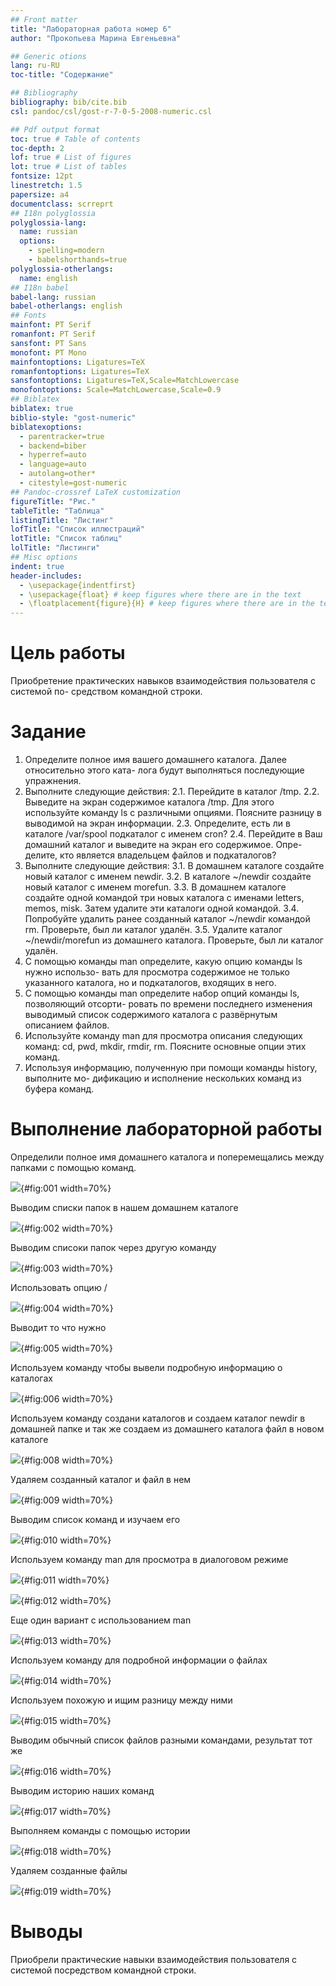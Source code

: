 ```yaml
---
## Front matter
title: "Лабораторная работа номер 6"
author: "Прокопьева Марина Евгеньевна"

## Generic otions
lang: ru-RU
toc-title: "Содержание"

## Bibliography
bibliography: bib/cite.bib
csl: pandoc/csl/gost-r-7-0-5-2008-numeric.csl

## Pdf output format
toc: true # Table of contents
toc-depth: 2
lof: true # List of figures
lot: true # List of tables
fontsize: 12pt
linestretch: 1.5
papersize: a4
documentclass: scrreprt
## I18n polyglossia
polyglossia-lang:
  name: russian
  options:
	- spelling=modern
	- babelshorthands=true
polyglossia-otherlangs:
  name: english
## I18n babel
babel-lang: russian
babel-otherlangs: english
## Fonts
mainfont: PT Serif
romanfont: PT Serif
sansfont: PT Sans
monofont: PT Mono
mainfontoptions: Ligatures=TeX
romanfontoptions: Ligatures=TeX
sansfontoptions: Ligatures=TeX,Scale=MatchLowercase
monofontoptions: Scale=MatchLowercase,Scale=0.9
## Biblatex
biblatex: true
biblio-style: "gost-numeric"
biblatexoptions:
  - parentracker=true
  - backend=biber
  - hyperref=auto
  - language=auto
  - autolang=other*
  - citestyle=gost-numeric
## Pandoc-crossref LaTeX customization
figureTitle: "Рис."
tableTitle: "Таблица"
listingTitle: "Листинг"
lofTitle: "Список иллюстраций"
lotTitle: "Список таблиц"
lolTitle: "Листинги"
## Misc options
indent: true
header-includes:
  - \usepackage{indentfirst}
  - \usepackage{float} # keep figures where there are in the text
  - \floatplacement{figure}{H} # keep figures where there are in the text
---
```


# Цель работы

Приобретение практических навыков взаимодействия пользователя с системой по-
средством командной строки.

# Задание

1. Определите полное имя вашего домашнего каталога. Далее относительно этого ката-
лога будут выполняться последующие упражнения.
2. Выполните следующие действия:
2.1. Перейдите в каталог /tmp.
2.2. Выведите на экран содержимое каталога /tmp. Для этого используйте команду ls
с различными опциями. Поясните разницу в выводимой на экран информации.
2.3. Определите, есть ли в каталоге /var/spool подкаталог с именем cron?
2.4. Перейдите в Ваш домашний каталог и выведите на экран его содержимое. Опре-
делите, кто является владельцем файлов и подкаталогов?
3. Выполните следующие действия:
3.1. В домашнем каталоге создайте новый каталог с именем newdir.
3.2. В каталоге ~/newdir создайте новый каталог с именем morefun.
3.3. В домашнем каталоге создайте одной командой три новых каталога с именами
letters, memos, misk. Затем удалите эти каталоги одной командой.
3.4. Попробуйте удалить ранее созданный каталог ~/newdir командой rm. Проверьте,
был ли каталог удалён.
3.5. Удалите каталог ~/newdir/morefun из домашнего каталога. Проверьте, был ли
каталог удалён.
4. С помощью команды man определите, какую опцию команды ls нужно использо-
вать для просмотра содержимое не только указанного каталога, но и подкаталогов,
входящих в него.
5. С помощью команды man определите набор опций команды ls, позволяющий отсорти-
ровать по времени последнего изменения выводимый список содержимого каталога
с развёрнутым описанием файлов.
6. Используйте команду man для просмотра описания следующих команд: cd, pwd, mkdir,
rmdir, rm. Поясните основные опции этих команд.
7. Используя информацию, полученную при помощи команды history, выполните мо-
дификацию и исполнение нескольких команд из буфера команд.


# Выполнение лабораторной работы

Определили полное имя домашнего каталога и поперемещались между папками с помощью команд.

![](image/001.png){#fig:001 width=70%}

Выводим списки папок в нашем домашнем каталоге 

![](image/002.png){#fig:002 width=70%}

Выводим списоки папок через другую команду 

![](image/003.png){#fig:003 width=70%}

Использовать опцию /

![](image/004.png){#fig:004 width=70%}

Выводит то что нужно 

![](image/005.png){#fig:005 width=70%}

Используем команду чтобы вывели подробную информацию о каталогах 

![](image/006.png){#fig:006 width=70%}

Используем команду создани каталогов и создаем каталог newdir в домашней папке и так же создаем из домашнего каталога файл в новом каталоге 

![](image/008.png){#fig:008 width=70%}

Удаляем созданный каталог и файл в нем 

![](image/009.png){#fig:009 width=70%}

Выводим список команд и изучаем его 

![](image/010.png){#fig:010 width=70%}

Используем команду man для просмотра в диалоговом режиме

![](image/011.png){#fig:011 width=70%}

![](image/012.png){#fig:012 width=70%}

Еще один вариант с использованием man 

![](image/013.png){#fig:013 width=70%}

Используем команду для подробной информации о файлах 

![](image/014.png){#fig:014 width=70%}

Используем похожую и ищим разницу между ними 

![](image/015.png){#fig:015 width=70%}

Выводим обычный список файлов разными командами, результат тот же

![](image/016.png){#fig:016 width=70%}

Выводим историю наших команд

![](image/017.png){#fig:017 width=70%}

Выполняем команды с помощью истории 

![](image/018.png){#fig:018 width=70%}

Удаляем созданные файлы 

![](image/019.png){#fig:019 width=70%}


# Выводы

Приобрели практические навыки взаимодействия пользователя с системой посредством командной строки.



